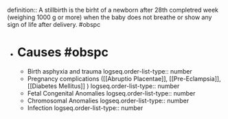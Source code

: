 definition:: A stillbirth is the birht of a newborn after 28th completred week (weighing 1000 g or more) when the baby does not breathe or show any sign of life after delivery. #obspc

- # Causes #obspc
	- Birth asphyxia and trauma
	  logseq.order-list-type:: number
	- Pregnancy complications ([[Abruptio Placentae]], [[Pre-Eclampsia]], [[Diabetes Mellitus]] )
	  logseq.order-list-type:: number
	- Fetal Congenital Anomalies
	  logseq.order-list-type:: number
	- Chromosomal Anomalies
	  logseq.order-list-type:: number
	- Infection
	  logseq.order-list-type:: number